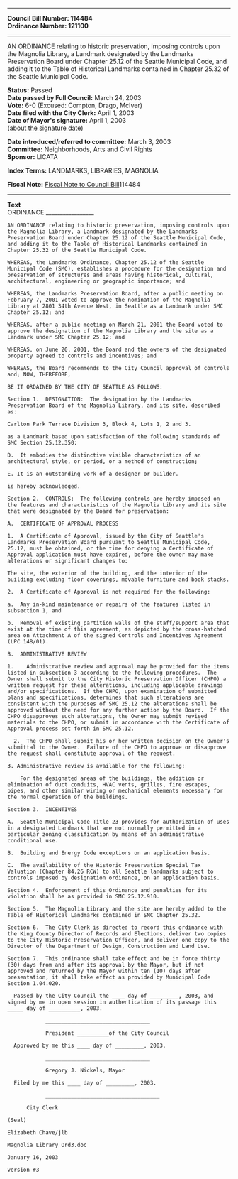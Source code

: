 * * * * *  
  
**Council Bill Number: [](#h0)[](#h2)114484**   
**Ordinance Number: 121100**  
  
* * * * *  
  
AN ORDINANCE relating to historic preservation, imposing controls upon the Magnolia Library, a Landmark designated by the Landmarks Preservation Board under Chapter 25.12 of the Seattle Municipal Code, and adding it to the Table of Historical Landmarks contained in Chapter 25.32 of the Seattle Municipal Code.  
  
**Status:** Passed   
**Date passed by Full Council:** March 24, 2003   
**Vote:** 6-0 (Excused: Compton, Drago, McIver)   
**Date filed with the City Clerk:** April 1, 2003   
**Date of Mayor's signature:** April 1, 2003   
[(about the signature date)](/~public/approvaldate.htm)   
  
  
**Date introduced/referred to committee:** March 3, 2003   
**Committee:** Neighborhoods, Arts and Civil Rights   
**Sponsor:** LICATA   
  
**Index Terms:** LANDMARKS, LIBRARIES, MAGNOLIA  
  
**Fiscal Note:** [Fiscal Note to Council Bill](http://clerk.seattle.gov/~public/fnote/114484.htm)[](#h1)[](#h3)114484  
  
* * * * *  
  
**Text**  
    ORDINANCE _________________  
  
    AN ORDINANCE relating to historic preservation, imposing controls upon  
    the Magnolia Library, a Landmark designated by the Landmarks  
    Preservation Board under Chapter 25.12 of the Seattle Municipal Code,  
    and adding it to the Table of Historical Landmarks contained in  
    Chapter 25.32 of the Seattle Municipal Code.  
  
    WHEREAS, the Landmarks Ordinance, Chapter 25.12 of the Seattle  
    Municipal Code (SMC), establishes a procedure for the designation and  
    preservation of structures and areas having historical, cultural,  
    architectural, engineering or geographic importance; and  
  
    WHEREAS, the Landmarks Preservation Board, after a public meeting on  
    February 7, 2001 voted to approve the nomination of the Magnolia  
    Library at 2801 34th Avenue West, in Seattle as a Landmark under SMC  
    Chapter 25.12; and  
  
    WHEREAS, after a public meeting on March 21, 2001 the Board voted to  
    approve the designation of the Magnolia Library and the site as a  
    Landmark under SMC Chapter 25.12; and  
  
    WHEREAS, on June 20, 2001, the Board and the owners of the designated  
    property agreed to controls and incentives; and  
  
    WHEREAS, the Board recommends to the City Council approval of controls  
    and; NOW, THEREFORE,  
  
    BE IT ORDAINED BY THE CITY OF SEATTLE AS FOLLOWS:  
  
    Section 1.  DESIGNATION:  The designation by the Landmarks  
    Preservation Board of the Magnolia Library, and its site, described  
    as:  
  
    Carlton Park Terrace Division 3, Block 4, Lots 1, 2 and 3.  
  
    as a Landmark based upon satisfaction of the following standards of  
    SMC Section 25.12.350:  
  
    D.  It embodies the distinctive visible characteristics of an  
    architectural style, or period, or a method of construction;  
  
    E. It is an outstanding work of a designer or builder.  
  
    is hereby acknowledged.  
  
    Section 2.  CONTROLS:  The following controls are hereby imposed on  
    the features and characteristics of the Magnolia Library and its site  
    that were designated by the Board for preservation:  
  
    A.  CERTIFICATE OF APPROVAL PROCESS  
  
    1.  A Certificate of Approval, issued by the City of Seattle's  
    Landmarks Preservation Board pursuant to Seattle Municipal Code,  
    25.12, must be obtained, or the time for denying a Certificate of  
    Approval application must have expired, before the owner may make  
    alterations or significant changes to:  
  
    The site, the exterior of the building, and the interior of the  
    building excluding floor coverings, movable furniture and book stacks.  
  
    2.  A Certificate of Approval is not required for the following:  
  
    a.  Any in-kind maintenance or repairs of the features listed in  
    subsection 1, and  
  
    b.  Removal of existing partition walls of the staff/support area that  
    exist at the time of this agreement, as depicted by the cross-hatched  
    area on Attachment A of the signed Controls and Incentives Agreement  
    (LPC 148/01).  
  
    B.  ADMINISTRATIVE REVIEW  
  
    1.    Administrative review and approval may be provided for the items  
    listed in subsection 3 according to the following procedures.  The  
    Owner shall submit to the City Historic Preservation Officer (CHPO) a  
    written request for these alterations, including applicable drawings  
    and/or specifications.  If the CHPO, upon examination of submitted  
    plans and specifications, determines that such alterations are  
    consistent with the purposes of SMC 25.12 the alterations shall be  
    approved without the need for any further action by the Board.  If the  
    CHPO disapproves such alterations, the Owner may submit revised  
    materials to the CHPO, or submit in accordance with the Certificate of  
    Approval process set forth in SMC 25.12.  
  
      2.  The CHPO shall submit his or her written decision on the Owner's  
    submittal to the Owner.  Failure of the CHPO to approve or disapprove  
    the request shall constitute approval of the request.  
  
    3. Administrative review is available for the following:  
  
        For the designated areas of the buildings, the addition or  
    elimination of duct conduits, HVAC vents, grilles, fire escapes,  
    pipes, and other similar wiring or mechanical elements necessary for  
    the normal operation of the buildings.  
  
    Section 3.  INCENTIVES  
  
    A.  Seattle Municipal Code Title 23 provides for authorization of uses  
    in a designated Landmark that are not normally permitted in a  
    particular zoning classification by means of an administrative  
    conditional use.  
  
    B.  Building and Energy Code exceptions on an application basis.  
  
    C.  The availability of the Historic Preservation Special Tax  
    Valuation (Chapter 84.26 RCW) to all Seattle landmarks subject to  
    controls imposed by designation ordinance, on an application basis.  
  
    Section 4.  Enforcement of this Ordinance and penalties for its  
    violation shall be as provided in SMC 25.12.910.  
  
    Section 5.  The Magnolia Library and the site are hereby added to the  
    Table of Historical Landmarks contained in SMC Chapter 25.32.  
  
    Section 6.  The City Clerk is directed to record this ordinance with  
    the King County Director of Records and Elections, deliver two copies  
    to the City Historic Preservation Officer, and deliver one copy to the  
    Director of the Department of Design, Construction and Land Use.  
  
    Section 7.  This ordinance shall take effect and be in force thirty  
    (30) days from and after its approval by the Mayor, but if not  
    approved and returned by the Mayor within ten (10) days after  
    presentation, it shall take effect as provided by Municipal Code  
    Section 1.04.020.  
  
      Passed by the City Council the ____ day of _________, 2003, and  
    signed by me in open session in authentication of its passage this  
    _____ day of __________, 2003.  
  
                _________________________________  
  
                President __________of the City Council  
  
      Approved by me this ____ day of _________, 2003.  
  
                _________________________________  
  
                Gregory J. Nickels, Mayor  
  
      Filed by me this ____ day of _________, 2003.  
  
                ____________________________________  
  
          City Clerk  
  
    (Seal)  
  
    Elizabeth Chave/jlb  
  
    Magnolia Library Ord3.doc  
  
    January 16, 2003  
  
    version #3  
